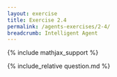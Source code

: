 ```yaml
---
layout: exercise
title: Exercise 2.4
permalink: /agents-exercises/2-4/
breadcrumb: Intelligent Agent
---
```


{% include mathjax_support %}

<div><i class="arrow-up loader" data-chapter="agents-exercises" data-exercise="ex_4" data-rating="0"></i></div>
{% include_relative question.md %}
